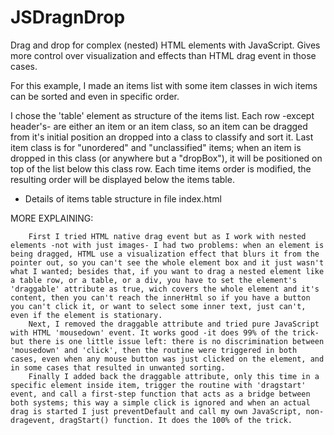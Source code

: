# JSDragnDrop
Drag and drop for complex (nested) HTML elements with JavaScript. Gives more control over visualization and effects than HTML drag event in those cases.

For this example, I made an items list with some item classes in wich items can be sorted and even in specific order.

I chose the 'table' element as structure of the items list.
Each row -except header's- are either an item or an item class, so an item can be dragged from it's initial position an dropped into a class to classify and sort it.
Last item class is for "unordered" and "unclassified" items; when an item is dropped in this class (or anywhere but a "dropBox"), it will be positioned on top of the list below this class row.
Each time items order is modified, the resulting order will be displayed below the items table.

* Details of items table structure in file index.html

MORE EXPLAINING:

		First I tried HTML native drag event but as I work with nested elements -not with just images- I had two problems: when an element is being dragged, HTML use a visualization effect that blurs it from the pointer out, so you can't see the whole element box and it just wasn't what I wanted; besides that, if you want to drag a nested element like a table row, or a table, or a div, you have to set the element's 'draggable' attribute as true, wich covers the whole element and it's content, then you can't reach the innerHtml so if you have a button you can't click it, or want to select some inner text, just can't, even if the element is stationary.
		Next, I removed the draggable attribute and tried pure JavaScript with HTML 'mousedown' event. It works good -it does 99% of the trick- but there is one little issue left: there is no discrimination between 'mousedown' and 'click', then the routine were triggered in both cases, even when any mouse button was just clicked on the element, and in some cases that resulted in unwanted sorting.
		Finally I added back the draggable attribute, only this time in a specific element inside item, trigger the routine with 'dragstart' event, and call a first-step function that acts as a bridge between both systems; this way a simple click is ignored and when an actual drag is started I just preventDefault and call my own JavaScript, non-dragevent, dragStart() function. It does the 100% of the trick.
